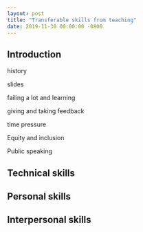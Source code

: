 ```yaml
---
layout: post
title: "Transferable skills from teaching"
date: 2019-11-30 00:00:00 -0800
---
```

## Introduction

history

slides

failing a lot and learning

giving and taking feedback

time pressure

Equity and inclusion

Public speaking



## Technical skills


## Personal skills

## Interpersonal skills
